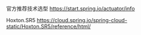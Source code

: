 官方推荐技术选型
https://start.spring.io/actuator/info

Hoxton.SR5
https://cloud.spring.io/spring-cloud-static/Hoxton.SR5/reference/html/